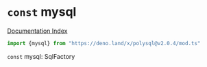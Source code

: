# `const` mysql

[Documentation Index](../README.md)

```ts
import {mysql} from "https://deno.land/x/polysql@v2.0.4/mod.ts"
```

`const` mysql: SqlFactory

